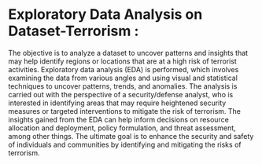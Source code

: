 # Exploratory Data Analysis on Dataset-Terrorism :

The objective is to analyze a dataset to uncover patterns and insights that may help identify regions or locations that are at a high risk of terrorist activities. Exploratory data analysis (EDA) is performed, which involves examining the data from various angles and using visual and statistical techniques to uncover patterns, trends, and anomalies. The analysis is carried out with the perspective of a security/defense analyst, who is interested in identifying areas that may require heightened security measures or targeted interventions to mitigate the risk of terrorism. The insights gained from the EDA can help inform decisions on resource allocation and deployment, policy formulation, and threat assessment, among other things. The ultimate goal is to enhance the security and safety of individuals and communities by identifying and mitigating the risks of terrorism.